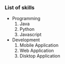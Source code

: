 ### List of skills
* Programming
  1. Java
  2. Python 
  3. Javascript 
* Development
   1. Mobile Application
   2. Web Application
   3. Disktop Application
